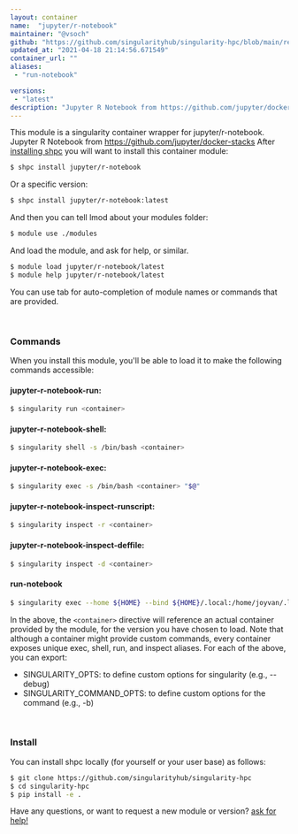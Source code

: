 ```yaml
---
layout: container
name:  "jupyter/r-notebook"
maintainer: "@vsoch"
github: "https://github.com/singularityhub/singularity-hpc/blob/main/registry/jupyter/r-notebook/container.yaml"
updated_at: "2021-04-18 21:14:56.671549"
container_url: ""
aliases:
 - "run-notebook"

versions:
 - "latest"
description: "Jupyter R Notebook from https://github.com/jupyter/docker-stacks"
---
```


This module is a singularity container wrapper for jupyter/r-notebook.
Jupyter R Notebook from https://github.com/jupyter/docker-stacks
After [installing shpc](#install) you will want to install this container module:

```bash
$ shpc install jupyter/r-notebook
```

Or a specific version:

```bash
$ shpc install jupyter/r-notebook:latest
```

And then you can tell lmod about your modules folder:

```bash
$ module use ./modules
```

And load the module, and ask for help, or similar.

```bash
$ module load jupyter/r-notebook/latest
$ module help jupyter/r-notebook/latest
```

You can use tab for auto-completion of module names or commands that are provided.

<br>

### Commands

When you install this module, you'll be able to load it to make the following commands accessible:

#### jupyter-r-notebook-run:

```bash
$ singularity run <container>
```

#### jupyter-r-notebook-shell:

```bash
$ singularity shell -s /bin/bash <container>
```

#### jupyter-r-notebook-exec:

```bash
$ singularity exec -s /bin/bash <container> "$@"
```

#### jupyter-r-notebook-inspect-runscript:

```bash
$ singularity inspect -r <container>
```

#### jupyter-r-notebook-inspect-deffile:

```bash
$ singularity inspect -d <container>
```


#### run-notebook
       
```bash
$ singularity exec --home ${HOME} --bind ${HOME}/.local:/home/joyvan/.local <container> jupyter notebook --no-browser --port=$(shuf -i 2000-65000 -n 1) --ip 0.0.0.0
```



In the above, the `<container>` directive will reference an actual container provided
by the module, for the version you have chosen to load. Note that although a container
might provide custom commands, every container exposes unique exec, shell, run, and
inspect aliases. For each of the above, you can export:

 - SINGULARITY_OPTS: to define custom options for singularity (e.g., --debug)
 - SINGULARITY_COMMAND_OPTS: to define custom options for the command (e.g., -b)

<br>
  
### Install

You can install shpc locally (for yourself or your user base) as follows:

```bash
$ git clone https://github.com/singularityhub/singularity-hpc
$ cd singularity-hpc
$ pip install -e .
```

Have any questions, or want to request a new module or version? [ask for help!](https://github.com/singularityhub/singularity-hpc/issues)